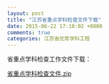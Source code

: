 ```yaml
---
layout: post
title: "江苏省重点学科检查文件下载"
date: 2015-06-22 17:10:02 +0800
comments: true
categories: 江苏省优势学科工程
---
```



省重点学科检查工作文件下载：

[省重点学科检查文件.zip](http://985.nju.edu.cn/ewebeditor/UploadFile/20134304450288.zip)

